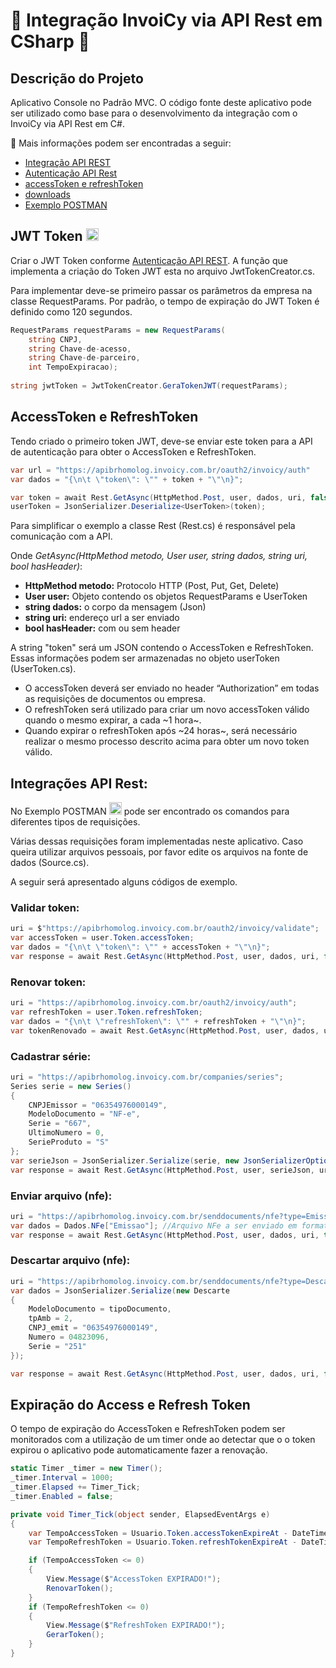 # 🚀 Integração InvoiCy via API Rest em CSharp 🚀

## Descrição do Projeto
Aplicativo Console no Padrão MVC. O código fonte deste aplicativo pode ser utilizado como base para o desenvolvimento da integração com o InvoiCy via API Rest em C#.

🔗 Mais informações podem ser encontradas a seguir:
- [Integração API REST](https://desenvolvedores.migrate.info/2020/06/integracao-via-api-rest-para-emissao-de-documentos/ "Integração API REST")
- [Autenticação API Rest](https://desenvolvedores.migrate.info/2021/06/autenticacao-api-rest/)
- [accessToken e refreshToken](https://desenvolvedores.migrate.info/2020/06/integracao-via-api-rest-para-emissao-de-documentos/#:~:text=accessToken%20e%20refreshToken)
- [downloads](https://desenvolvedores.migrate.info/downloads/)
- [Exemplo POSTMAN](https://documenter.getpostman.com/view/9193875/SztEanQL?version=latest)

## JWT Token [<img src="https://jwt.io/img/pic_logo.svg" height="20px"/>](https://jwt.io/)
Criar o JWT Token conforme [Autenticação API REST](https://desenvolvedores.migrate.info/2021/06/autenticacao-api-rest/).
A função que implementa a criação do Token JWT esta no arquivo JwtTokenCreator.cs.

Para implementar deve-se primeiro passar os parâmetros da empresa na classe RequestParams. Por padrão, o tempo de expiração do JWT Token é definido como 120 segundos.

```csharp 
RequestParams requestParams = new RequestParams(
    string CNPJ, 
    string Chave-de-acesso,
    string Chave-de-parceiro, 
    int TempoExpiracao);
    
string jwtToken = JwtTokenCreator.GeraTokenJWT(requestParams);
```

## AccessToken e RefreshToken
Tendo criado o primeiro token JWT, deve-se enviar este token para a API de autenticação para obter o AccessToken e RefreshToken. 

```csharp
var url = "https://apibrhomolog.invoicy.com.br/oauth2/invoicy/auth"
var dados = "{\n\t \"token\": \"" + token + "\"\n}";

var token = await Rest.GetAsync(HttpMethod.Post, user, dados, uri, false);
userToken = JsonSerializer.Deserialize<UserToken>(token);
```
Para simplificar o exemplo a classe Rest (Rest.cs) é responsável pela comunicação com a API.

Onde <i>GetAsync(HttpMethod metodo, User user, string dados, string uri, bool hasHeader)</i>:
- <strong>HttpMethod metodo:</strong> Protocolo HTTP (Post, Put, Get, Delete)
- <strong>User user:</strong> Objeto contendo os objetos RequestParams e UserToken
- <strong>string dados:</strong> o corpo da mensagem (Json)
- <strong>string uri:</strong> endereço url a ser enviado
- <strong>bool hasHeader:</strong> com ou sem header

A string "token" será um JSON contendo o AccessToken e RefreshToken. Essas informações podem ser armazenadas no objeto userToken (UserToken.cs). 

- O accessToken deverá ser enviado no header “Authorization” em todas as requisições de documentos ou empresa.
- O refreshToken será utilizado para criar um novo accessToken válido quando o mesmo expirar, a cada ~1 hora~. 
- Quando expirar o refreshToken após ~24 horas~, será necessário realizar o mesmo processo descrito acima para obter um novo token válido.

## Integrações API Rest:
No Exemplo POSTMAN  [<img src="https://res.cloudinary.com/postman/image/upload/t_team_logo/v1629869194/team/2893aede23f01bfcbd2319326bc96a6ed0524eba759745ed6d73405a3a8b67a8" height="20px" />](https://documenter.getpostman.com/view/9193875/SztEanQL?version=latest) pode ser encontrado os comandos para diferentes tipos de requisições. 

Várias dessas requisições foram implementadas neste aplicativo. Caso queira utilizar arquivos pessoais, por favor edite os arquivos na fonte de dados (Source.cs).

A seguir será apresentado alguns códigos de exemplo.

### Validar token: 
```csharp
uri = $"https://apibrhomolog.invoicy.com.br/oauth2/invoicy/validate";
var accessToken = user.Token.accessToken;
var dados = "{\n\t \"token\": \"" + accessToken + "\"\n}";
var response = await Rest.GetAsync(HttpMethod.Post, user, dados, uri, false);
```

### Renovar token:  
```csharp
uri = "https://apibrhomolog.invoicy.com.br/oauth2/invoicy/auth";
var refreshToken = user.Token.refreshToken;
var dados = "{\n\t \"refreshToken\": \"" + refreshToken + "\"\n}";
var tokenRenovado = await Rest.GetAsync(HttpMethod.Post, user, dados, uri, false);
```

### Cadastrar série: 
```csharp
uri = "https://apibrhomolog.invoicy.com.br/companies/series";
Series serie = new Series()
{
	CNPJEmissor = "06354976000149",
	ModeloDocumento = "NF-e",
	Serie = "667",
	UltimoNumero = 0,
	SerieProduto = "S"
};
var serieJson = JsonSerializer.Serialize(serie, new JsonSerializerOptions() { WriteIndented = true });
var response = await Rest.GetAsync(HttpMethod.Post, user, serieJson, uri, true);
```

### Enviar arquivo (nfe):
```csharp
uri = "https://apibrhomolog.invoicy.com.br/senddocuments/nfe?type=Emissao";
var dados = Dados.NFe["Emissao"]; //Arquivo NFe a ser enviado em formato Json
var response = await Rest.GetAsync(HttpMethod.Post, user, dados, uri, true);
```

### Descartar arquivo (nfe):
```csharp
uri = "https://apibrhomolog.invoicy.com.br/senddocuments/nfe?type=Descarte";
var dados = JsonSerializer.Serialize(new Descarte
{
	ModeloDocumento = tipoDocumento,
	tpAmb = 2,
	CNPJ_emit = "06354976000149",
	Numero = 04823096,
	Serie = "251"
});

var response = await Rest.GetAsync(HttpMethod.Post, user, dados, uri, false);
```

## Expiração do Access e Refresh Token
O tempo de expiração do AccessToken e RefreshToken podem ser monitorados com a utilização de um timer onde ao detectar que o o token expirou o aplicativo pode automaticamente fazer a renovação. 

```csharp
static Timer _timer = new Timer();
_timer.Interval = 1000;
_timer.Elapsed += Timer_Tick;
_timer.Enabled = false;

private void Timer_Tick(object sender, ElapsedEventArgs e)
{
	var TempoAccessToken = Usuario.Token.accessTokenExpireAt - DateTimeOffset.UtcNow.ToUnixTimeSeconds();
	var TempoRefreshToken = Usuario.Token.refreshTokenExpireAt - DateTimeOffset.UtcNow.ToUnixTimeSeconds();

	if (TempoAccessToken <= 0)
	{
		View.Message($"AccessToken EXPIRADO!");
		RenovarToken();
	}
	if (TempoRefreshToken <= 0)
	{
		View.Message($"RefreshToken EXPIRADO!");
		GerarToken();
	}
}
```
